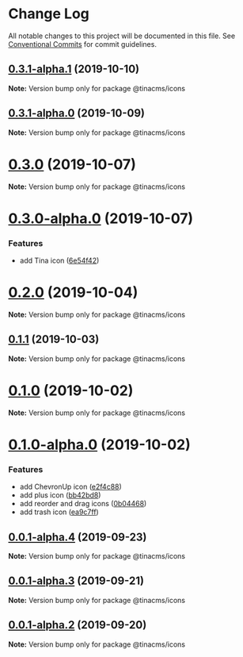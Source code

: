 # Change Log

All notable changes to this project will be documented in this file.
See [Conventional Commits](https://conventionalcommits.org) for commit guidelines.

## [0.3.1-alpha.1](https://github.com/tinacms/tinacms/compare/@tinacms/icons@0.1.1...@tinacms/icons@0.3.1-alpha.1) (2019-10-10)

**Note:** Version bump only for package @tinacms/icons





## [0.3.1-alpha.0](https://github.com/tinacms/tinacms/compare/@tinacms/icons@0.1.1...@tinacms/icons@0.3.1-alpha.0) (2019-10-09)

**Note:** Version bump only for package @tinacms/icons





# [0.3.0](https://github.com/tinacms/tinacms/compare/@tinacms/icons@0.3.0-alpha.0...@tinacms/icons@0.3.0) (2019-10-07)

**Note:** Version bump only for package @tinacms/icons





# [0.3.0-alpha.0](https://github.com/tinacms/tinacms/compare/@tinacms/icons@0.1.1...@tinacms/icons@0.3.0-alpha.0) (2019-10-07)


### Features

* add Tina icon ([6e54f42](https://github.com/tinacms/tinacms/commit/6e54f42))





# [0.2.0](https://github.com/tinacms/tinacms/compare/@tinacms/icons@0.2.0-alpha.0...@tinacms/icons@0.2.0) (2019-10-04)

**Note:** Version bump only for package @tinacms/icons





## [0.1.1](https://github.com/tinacms/tinacms/compare/@tinacms/icons@0.1.0...@tinacms/icons@0.1.1) (2019-10-03)

**Note:** Version bump only for package @tinacms/icons





# [0.1.0](https://github.com/tinacms/tinacms/compare/@tinacms/icons@0.1.0-alpha.0...@tinacms/icons@0.1.0) (2019-10-02)

**Note:** Version bump only for package @tinacms/icons





# [0.1.0-alpha.0](https://github.com/tinacms/tinacms/compare/@tinacms/icons@0.0.1-alpha.4...@tinacms/icons@0.1.0-alpha.0) (2019-10-02)


### Features

* add ChevronUp icon ([e2f4c88](https://github.com/tinacms/tinacms/commit/e2f4c88))
* add plus icon ([bb42bd8](https://github.com/tinacms/tinacms/commit/bb42bd8))
* add reorder and drag icons ([0b04468](https://github.com/tinacms/tinacms/commit/0b04468))
* add trash icon ([ea9c7ff](https://github.com/tinacms/tinacms/commit/ea9c7ff))





## [0.0.1-alpha.4](https://github.com/tinacms/tinacms/compare/@tinacms/icons@0.0.1-alpha.3...@tinacms/icons@0.0.1-alpha.4) (2019-09-23)

**Note:** Version bump only for package @tinacms/icons





## [0.0.1-alpha.3](https://github.com/tinacms/tinacms/compare/@tinacms/icons@0.0.1-alpha.1...@tinacms/icons@0.0.1-alpha.3) (2019-09-21)

**Note:** Version bump only for package @tinacms/icons





## [0.0.1-alpha.2](https://github.com/tinacms/tinacms/compare/@tinacms/icons@0.0.1-alpha.1...@tinacms/icons@0.0.1-alpha.2) (2019-09-20)

**Note:** Version bump only for package @tinacms/icons
